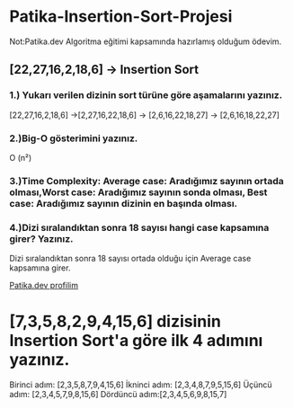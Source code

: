 # Patika-Insertion-Sort-Projesi
Not:Patika.dev Algoritma eğitimi kapsamında hazırlamış olduğum ödevim.
## [22,27,16,2,18,6] -> Insertion Sort

### 1.) Yukarı verilen dizinin sort türüne göre aşamalarını yazınız.
[22,27,16,2,18,6] ->[2,27,16,22,18,6] -> [2,6,16,22,18,27] -> [2,6,16,18,22,27]

### 2.)Big-O gösterimini yazınız.
 O (n²)

### 3.)Time Complexity: Average case: Aradığımız sayının ortada olması,Worst case: Aradığımız sayının sonda olması, Best case: Aradığımız sayının dizinin en başında olması.

### 4.)Dizi sıralandıktan sonra 18 sayısı hangi case kapsamına girer? Yazınız.
Dizi sıralandıktan sonra 18 sayısı ortada olduğu için Average case kapsamına girer.

[Patika.dev profilim](https://app.patika.dev/alierden)


# [7,3,5,8,2,9,4,15,6] dizisinin Insertion Sort'a göre ilk 4 adımını yazınız.

Birinci adım: [2,3,5,8,7,9,4,15,6]
İkninci adım: [2,3,4,8,7,9,5,15,6]
Üçüncü adım:  [2,3,4,5,7,9,8,15,6]
Dördüncü adım:[2,3,4,5,6,9,8,15,7]

